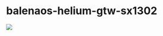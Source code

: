 # balenaos-helium-gtw-sx1302
[![](https://www.balena.io/deploy.png)](https://dashboard.balena-cloud.com/deploy?repoUrl=https://github.com/500ghz/balenaos-helium-gtw-sx1302)
